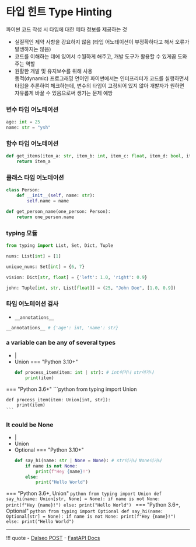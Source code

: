 # 타입 힌트 Type Hinting

파이썬 코드 작성 시 타입에 대한 메타 정보를 제공하는 것

- 실질적인 제약 사항을 강요하지 않음 (타입 어노테이션이 부정확하다고 해서 오류가 발생하지는 않음)
- 코드를 이해하는 데에 있어서 수월하게 해주고, 개발 도구가 활용할 수 있게끔 도와주는 역할
- 원활한 개발 및 유지보수를 위해 사용<br>동적(dynamic) 프로그래밍 언어인 파이썬에서는 인터프리터가 코드를 실행하면서 타입을 추론하여 체크하는데, 변수의 타입이 고정되어 있지 않아 개발자가 원하면 자유롭게 바꿀 수 있음으로써 생기는 문제 예방

### 변수 타입 어노테이션
``` python
age: int = 25
name: str = "ysh"
```

### 함수 타입 어노테이션
``` python
def get_items(item_a: str, item_b: int, item_c: float, item_d: bool, item_e: bytes) -> str:
    return item_a
```

### 클래스 타입 어노테이션
``` python
class Person:
    def __init__(self, name: str):
        self.name = name

def get_person_name(one_person: Person):
    return one_person.name
```

### typing 모듈
``` python
from typing import List, Set, Dict, Tuple

nums: List[int] = [1]

unique_nums: Set[int] = {6, 7}

vision: Dict[str, float] = {'left': 1.0, 'right': 0.9}

john: Tuple[int, str, List[float]] = (25, "John Doe", [1.0, 0.9])

```

### 타입 어노테이션 검사
- `__annotations__`
``` python
__annotations__ # {'age': int, 'name': str}
```

### a variable can be any of several types
- |
- Union
=== "Python 3.10+"
    ```python
    def process_item(item: int | str): # int이거나 str이거나
        print(item)
    ```
=== "Python 3.6+"
    ```python
    from typing import Union

    def process_item(item: Union[int, str]): 
        print(item) 
    ```

### It could be None
- |
- Union
- Optional
=== "Python 3.10+"
    ```python
    def say_hi(name: str | None = None): # str이거나 None이거나
        if name is not None:
            print(f"Hey {name}!")
        else:
            print("Hello World")
    ```
=== "Python 3.6+, Union"
    ```python
    from typing import Union
    def say_hi(name: Union[str, None] = None):
        if name is not None:
            print(f"Hey {name}!")
        else:
            print("Hello World")
    ```
=== "Python 3.6+, Optional"
    ```python
    from typing import Optional
    def say_hi(name: Optional[str] = None):
        if name is not None:
            print(f"Hey {name}!")
        else:
            print("Hello World")
    ```

---

!!! quote
    - [Dalseo POST](https://www.daleseo.com/python-type-annotations/)
    - [FastAPI Docs](https://fastapi.tiangolo.com/ko/python-types/#python-types-intro)